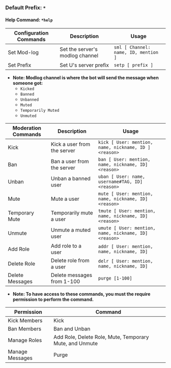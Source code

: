### Default Prefix: `*`
#### Help Command: `*help`

| Configuration Commands | Description | Usage |
| --- | --- | --- |
| Set Mod-log | Set the server's modlog channel | ```sml [ Channel: name, ID, mention ]``` |
| Set Prefix | Set U's server prefix | ```setp [ prefix ]``` |
* **Note: Modlog channel is where the bot will send the message when someone got:**
    * `Kicked`
    * `Banned`
    * `Unbanned`
    * `Muted`
    * `Temporarily Muted`
    * `Unmuted`

| Moderation Commands | Description | Usage |
| --- | --- | --- |
| Kick | Kick a user from the server | ```kick [ User: mention, name, nickname, ID ] <reason>``` |
| Ban | Ban a user from the server | ```ban [ User: mention, name, nickname, ID] <reason>``` |
| Unban | Unban a banned user | ```uban [ User: name, username#TAG, ID] <reason>```
| Mute | Mute a user | ```mute [ User: mention, name, nickname, ID] <reason>```
| Temporary Mute | Temporarily mute a user | ```tmute [ User: mention, name, nickname, ID] <reason>``` |
| Unmute | Unmute a muted user | ```umute [ User: mention, name, nickname, ID] <reason>```
| Add Role | Add role to a user | ```addr [ User: mention, name, nickname, ID]```
| Delete Role | Delete role from a user | ```delr [ User: mention, name, nickname, ID]```
| Delete Messages | Delete messages from 1-100 | ```purge [1-100]```
* **Note: To have access to these commands, you must the require permission to perform the command.**

| Permission | Command |
| --- | --- |
| Kick Members | Kick |
| Ban Members | Ban and Unban |
| Manage Roles | Add Role, Delete Role, Mute, Temporary Mute, and Unmute |
| Manage Messages | Purge |

